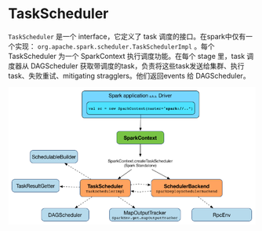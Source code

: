 # TaskScheduler

`TaskScheduler` 是一个 interface，它定义了 task 调度的接口。在spark中仅有一个实现：
`org.apache.spark.scheduler.TaskSchedulerImpl` 。每个 TaskScheduler 为一个 SparkContext 执行调度功能。在每个 stage 里，task 调度器从 DAGScheduler 获取带调度的task，负责将这些task发送给集群、执行task、失败重试、mitigating stragglers。他们返回events 给 DAGScheduler。

![Figure 1. TaskScheduler and SparkContext](img/sparkstandalone-sparkcontext-taskscheduler-schedulerbackend.png)